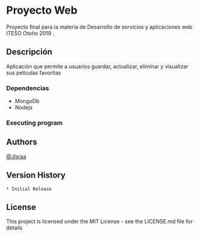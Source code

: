 # Proyecto Web

Proyecto final para la materia de Desarrollo de servicios y aplicaciones web ITESO Otoño 2019 .

## Descripción

Aplicación que permite a usuarios guardar, actualizar, eliminar y visualizar sus películas favoritas

### Dependencias

* MongoDb
* Nodejs


### Executing program


## Authors

 [@Jlsraa](https://github.com/Jlsraa)

## Version History

    * Initial Release

## License

This project is licensed under the MIT License - see the LICENSE.md file for details

